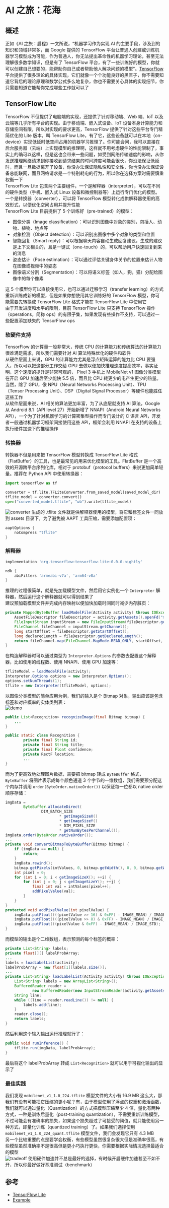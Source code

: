 # AI 之旅：花海

## 概述

正如《AI 之旅：启程》一文所说，“机器学习作为实现 AI 的主要手段，涉及到的知识和领域非常多，而 Google 提供的 TensorFlow 平台让普通人创建或训练机器学习模型成为可能，作为普通人，你无法提出革命性的机器学习理论，甚至无法理解很多数学知识，但是有了 TensorFlow 平台，有了一些训练好的模型，你就可以创建自己想要的，能帮助你自己或者帮助他人解决问题的模型”。[TensorFlow](https://www.tensorflow.org) 平台提供了很多理论的具体实现，它们就像一个个功能良好的黑匣子，你不需要知道它背后的理论原理和数学公式多么地复杂，你也不需要关心具体的实现细节，你只需要知道它能帮你完成哪些工作就可以了  

## TensorFlow Lite

TensorFlow 不但提供了电脑端的实现，还提供了针对移动端、Web 端、IoT 以及云端等几乎所有平台的实现。由于移动端、嵌入式设备、IoT 设备本身计算能力和存储空间有限，所以对实现的要求更高，TensorFlow 提供了针对这些平台专门精简优化的 Lite 版本，叫 TensorFlow Lite，有了它，这些设备就可以在本地（on-device）实现低延时低空间占用的机器学习推理了。你可能会问，我可以直接在后台服务器（云端）上实现模型的推理啊，这样就不用考虑硬件的性能限制了，事实上的确可以这样，但是这也会带来一些问题，如受到网络传输速度的影响，从你发送推理网络请求到你接收到请求结果的时间跨度可能会很长，你没法保证低延时，而且一旦数据离开了设备，你没办法保证隐私性和安全性，你也没办法保证设备总能联网，而且网络请求是一个特别耗电的行为，所以你在选择方案时需要慎重权衡一下  
TensorFlow Lite 包含两个主要组件，一个是解释器（interpreter），可以在不同的硬件类型（手机、嵌入式 Linux 设备和微控制器等）上运行专门优化的模型。一个是转换器（converter），可以将 TensorFlow 模型转化成供解释器使用的高效形式，以便优化空间占用并提升性能  
TensorFlow Lite 目前提供了 5 个训练好（pre-trained）的模型：

- 图像分类（Image classification）：可以识别图像中对象的类别，包括人、动物、植物、地点等  
- 对象检测（Object detection）：可以识别出图像中多个对象的类型和位置  
- 智能回复（Smart reply）：可以根据聊天内容自动生成回复建议，生成的建议是上下文相关的，且是一键式（one-touch）的，可以帮助用户快速回复到来的消息  
- 姿态估计（Pose estimation）：可以通过评估关键身体关节的位置来估计人物在图像或视频中的姿态
- 图像语义分割（Segmentation）：可以将语义标签（如人，狗，猫）分配给图像中的每个像素

这 5 个模型你可以直接使用它，也可以通过迁移学习（transfer learning）的方式重新训练成新的模型，但是如果你想使用其它训练好的 TensorFlow 模型，你可能需要先转换成 TensorFlow Lite 格式才能在 TensorFlow Lite 中使用它  
由于开发进度和水平的限制，目前 TensorFlow Lite 只支持 TensorFlow 操作（operations，简称 ops）的有限子集，如果发现有些操作不支持，可以通过一些配置添加缺失的 TensorFlow ops

### 软硬件支持

TensorFlow 的计算量一般非常大，传统 CPU 的计算能力和传统算法的计算能力很难满足需求，所以我们需要针对 AI 算法特殊优化的硬件和软件  
从硬件层面上来说，GPU 的计算能力尤其是浮点矩阵运算的能力比 CPU 要强大，所以可以把这部分工作交给 GPU 去做以便加快推理速度提高效率，事实证明，这个速度的提升是非常可观的， Pixel 3 手机上 MobileNet v1 图像分类模型在开启 GPU 加速后至少能快 5.5 倍，而且比 CPU 耗更少的电产生更少的热量。当然，除了 GPU，像 NPU（Neural Networks Processing Unit）、TPU（Tensor Processing Unit）、DSP（Digital Signal Processor）等硬件也能胜任这些工作  
从软件层面来说，AI 相关的算法更加丰富，为了从底层就支持 AI 算法，Google 从 Android 8.1（API level 27）开始新增了 NNAPI（Android Neural Networks API），一个为了针对机器学习的计算密集型操作而专门设计的 C 语言 API，开发者一般通过机器学习框架间接使用这些 API，框架会利用 NNAPI 在支持的设备上执行硬件加速下的推理操作

### 转换器

转换器不但是用来把 TensorFlow 模型转换成 TensorFlow Lite 格式（FlatBuffer）的工具，也是最常见的用来优化模型的工具。FlatBuffer 是一个高效的开源跨平台序列化库，相对于 protobuf（protocol buffers）来说更加简单轻量。推荐在 Python API 中使用转换器：  

```python
import tensorflow as tf

converter = tf.lite.TFLiteConverter.from_saved_model(saved_model_dir)
tflite_model = converter.convert()
open("converted_model.tflite", "wb").write(tflite_model)
```

![converter](https://raw.githubusercontent.com/shangmingchao/shangmingchao.github.io/master/images/ai_flower_1.png)
生成的 .tflite 文件就是供解释器使用的模型，将它和标签文件一同放到 assets 目录下，为了避免被 AAPT 工具压缩，需要添加配置项：  

```groovy
aaptOptions {
    noCompress "tflite"
}
```

### 解释器

```groovy
implementation 'org.tensorflow:tensorflow-lite:0.0.0-nightly'
```

```groovy
ndk {
    abiFilters 'armeabi-v7a', 'arm64-v8a'
}
```

推理的过程很简单，就是先加载模型文件，然后用它实例化一个 `Interpreter` 解释器，然后运行这个解释器就可以得到结果了  
建议预加载模型文件并完成内存映射以便加快加载时间同时减少内存脏页：  

```java
private MappedByteBuffer loadModelFile(Activity activity) throws IOException {
    AssetFileDescriptor fileDescriptor = activity.getAssets().openFd("mobilenet_v1_1.0_224.tflite");
    FileInputStream inputStream = new FileInputStream(fileDescriptor.getFileDescriptor());
    FileChannel fileChannel = inputStream.getChannel();
    long startOffset = fileDescriptor.getStartOffset();
    long declaredLength = fileDescriptor.getDeclaredLength();
    return fileChannel.map(FileChannel.MapMode.READ_ONLY, startOffset, declaredLength);
}
```

在构造解释器时可以通过类型为 `Interpreter.Options` 的参数去配置这个解释器，比如使用的线程数、使用 NNAPI、使用 GPU 加速等：  

```java
tfliteModel = loadModelFile(activity);
Interpreter.Options options = new Interpreter.Options();
options.setNumThreads(1);
tflite = new Interpreter(tfliteModel, options);
```

以图像分类模型的简单应用为例，我们的输入是个 Bitmap 对象，输出应该是包含标签和对应概率的实体类列表：  
![demo](https://raw.githubusercontent.com/shangmingchao/shangmingchao.github.io/master/images/ai_flower_2.gif)

```java
public List<Recognition> recognizeImage(final Bitmap bitmap) {
    ...
}
```

```java
public static class Recognition {
        private final String id;
        private final String title;
        private final Float confidence;
        private RectF location;
        ...
}
```

而为了更高效地处理图片数据，需要把 bitmap 转成 `ByteBuffer` 格式，`ByteBuffer` 将图片表示成每个颜色通道 3 个字节的一维数组，我们需要预分配这个内存并调用 `order(ByteOrder.nativeOrder())` 以保证每一位都以 native order 顺序存储：  

```java
imgData =
        ByteBuffer.allocateDirect(
                DIM_BATCH_SIZE
                        * getImageSizeX()
                        * getImageSizeY()
                        * DIM_PIXEL_SIZE
                        * getNumBytesPerChannel());
imgData.order(ByteOrder.nativeOrder());
...
private void convertBitmapToByteBuffer(Bitmap bitmap) {
    if (imgData == null) {
        return;
    }
    imgData.rewind();
    bitmap.getPixels(intValues, 0, bitmap.getWidth(), 0, 0, bitmap.getWidth(), bitmap.getHeight());
    int pixel = 0;
    for (int i = 0; i < getImageSizeX(); ++i) {
        for (int j = 0; j < getImageSizeY(); ++j) {
            final int val = intValues[pixel++];
            addPixelValue(val);
        }
    }
}
protected void addPixelValue(int pixelValue) {
    imgData.putFloat((((pixelValue >> 16) & 0xFF) - IMAGE_MEAN) / IMAGE_STD);
    imgData.putFloat((((pixelValue >> 8) & 0xFF) - IMAGE_MEAN) / IMAGE_STD);
    imgData.putFloat(((pixelValue & 0xFF) - IMAGE_MEAN) / IMAGE_STD);
}
```

而模型的输出是个二维数组，表示预测的每个标签的概率：  

```java
private List<String> labels;
private float[][] labelProbArray;
...
labels = loadLabelList(activity);
labelProbArray = new float[1][labels.size()];
...
private List<String> loadLabelList(Activity activity) throws IOException {
    List<String> labels = new ArrayList<String>();
    BufferedReader reader =
            new BufferedReader(new InputStreamReader(activity.getAssets().open("labels.txt")));
    String line;
    while ((line = reader.readLine()) != null) {
        labels.add(line);
    }
    reader.close();
    return labels;
}
```

然后利用这个输入输出运行推理就行了：  

```java
public void runInference() {
    tflite.run(imgData, labelProbArray);
}
```

最后将这个 labelProbArray 转成 `List<Recognition>` 就可以用于可视化输出的显示了  

### 最佳实践

我们发现 `mobilenet_v1_1.0_224.tflite` 模型文件的大小有 16.9 MB 这么大，那我们有没有可能把它压缩的更小呢？有，由于模型使用了浮点的权重和激活函数，我们就可以通过量化（Quantization）的方式把模型压缩至少 4 倍，量化有两种方式，一种是训练后量化（post-training quantization），不需要重新训练模型，不过可能会有准确率的损失，如果这个损失超过了可接受的阈值，就只能使用另一种方式，即量化训练（quantized training）了。如果我们选择使用 `mobilenet_v1_1.0_224_quant.tflite` 模型文件，我们会发现它只有 4.3 MB  
另一个比较重要的点是要学会权衡，有些模型虽然很复杂很大但是准确率很高，有些模型虽然准确率不是很高但是更小巧执行更快，你需要根据实际情况选择最适合的模型  
![tradeoff](https://raw.githubusercontent.com/shangmingchao/shangmingchao.github.io/master/images/ai_flower_3.png)
使用硬件加速并不总是最好的选择，有时候开启硬件加速甚至不如不开，所以你最好做好基准测试（benchmark）

## 参考

- [TensorFlow Lite](https://www.tensorflow.org/lite/)
- [Example](https://github.com/shangmingchao/AIDemo)
